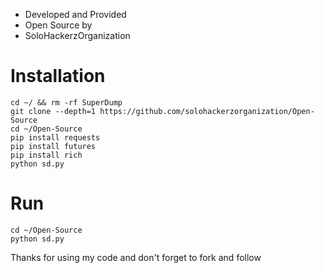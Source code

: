 * Developed and Provided
* Open Source by
* SoloHackerzOrganization

# Installation
```
cd ~/ && rm -rf SuperDump
git clone --depth=1 https://github.com/solohackerzorganization/Open-Source
cd ~/Open-Source
pip install requests
pip install futures
pip install rich
python sd.py
```


# Run

```
cd ~/Open-Source
python sd.py
```
Thanks for using my code and don't forget to fork and follow
